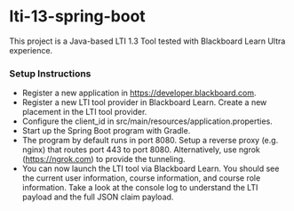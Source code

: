 # lti-13-spring-boot
This project is a Java-based LTI 1.3 Tool tested with Blackboard Learn Ultra experience.


### Setup Instructions

- Register a new application in https://developer.blackboard.com.
- Register a new LTI tool provider in Blackboard Learn. Create a new placement in the LTI tool provider.
- Configure the client_id in src/main/resources/application.properties.
- Start up the Spring Boot program with Gradle.
- The program by default runs in port 8080. Setup a reverse proxy (e.g. nginx) that routes port 443 to port 8080. Alternatively, use ngrok (https://ngrok.com) to provide the tunneling.
- You can now launch the LTI tool via Blackboard Learn. You should see the current user information, course information, and course role information. Take a look at the console log to understand the LTI payload and the full JSON claim payload.